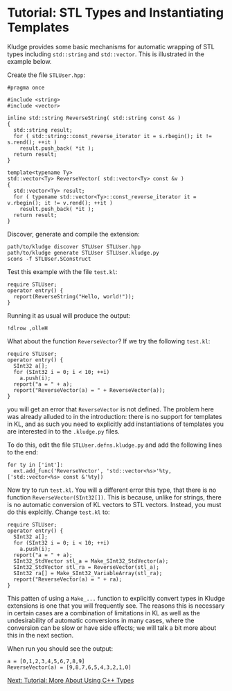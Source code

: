 # Tutorial: STL Types and Instantiating Templates

Kludge provides some basic mechanisms for automatic wrapping of STL types including `std::string` and `std::vector`.  This is illustrated in the example below.

Create the file `STLUser.hpp`:

```
#pragma once

#include <string>
#include <vector>

inline std::string ReverseString( std::string const &s )
{
  std::string result;
  for ( std::string::const_reverse_iterator it = s.rbegin(); it != s.rend(); ++it )
    result.push_back( *it );
  return result;
}

template<typename Ty>
std::vector<Ty> ReverseVector( std::vector<Ty> const &v )
{
  std::vector<Ty> result;
  for ( typename std::vector<Ty>::const_reverse_iterator it = v.rbegin(); it != v.rend(); ++it )
    result.push_back( *it );
  return result;
}
```

Discover, generate and compile the extension:

```
path/to/kludge discover STLUser STLUser.hpp
path/to/kludge generate STLUser STLUser.kludge.py
scons -f STLUser.SConstruct
```

Test this example with the file `test.kl`:

```
require STLUser;
operator entry() {
  report(ReverseString("Hello, world!"));
}
```

Running it as usual will produce the output:

```
!dlrow ,olleH
```

What about the function `ReverseVector`?  If we try the following `test.kl`:

```
require STLUser;
operator entry() {
  SInt32 a[];
  for (SInt32 i = 0; i < 10; ++i)
    a.push(i);
  report("a = " + a);
  report("ReverseVector(a) = " + ReverseVector(a));
}
```

you will get an error that `ReverseVector` is not defined.  The problem here was already alluded to in the introduction: there is no support for templates in KL, and as such you need to explicitly add instantiations of templates you are interested in to the `.kludge.py` files. 

To do this, edit the file `STLUser.defns.kludge.py` and add the following lines to the end:

```
for ty in ['int']:
  ext.add_func('ReverseVector', 'std::vector<%s>'%ty, ['std::vector<%s> const &'%ty])
```

Now try to run `test.kl`.  You will a different error this type, that there is no function `ReverseVector(SInt32[])`.  This is because, unlike for strings, there is no automatic conversion of KL vectors to STL vectors.  Instead, you must do this explcitly.  Change `test.kl` to:

```
require STLUser;
operator entry() {
  SInt32 a[];
  for (SInt32 i = 0; i < 10; ++i)
    a.push(i);
  report("a = " + a);
  SInt32_StdVector stl_a = Make_SInt32_StdVector(a);
  SInt32_StdVector stl_ra = ReverseVector(stl_a);
  SInt32 ra[] = Make_SInt32_VariableArray(stl_ra);
  report("ReverseVector(a) = " + ra);
}
```

This patten of using a `Make_...` function to explicitly convert types in Kludge extensions is one that you will frequently see.  The reasons this is necessary in certain cases are a combination of limitations in KL as well as the undesirability of automatic conversions in many cases, where the conversion can be slow or have side effects; we will talk a bit more about this in the next section.

When run you should see the output:

```
a = [0,1,2,3,4,5,6,7,8,9]
ReverseVector(a) = [9,8,7,6,5,4,3,2,1,0]
```

[Next: Tutorial: More About Using C++ Types](tutorial-more-cxx-types.md)
